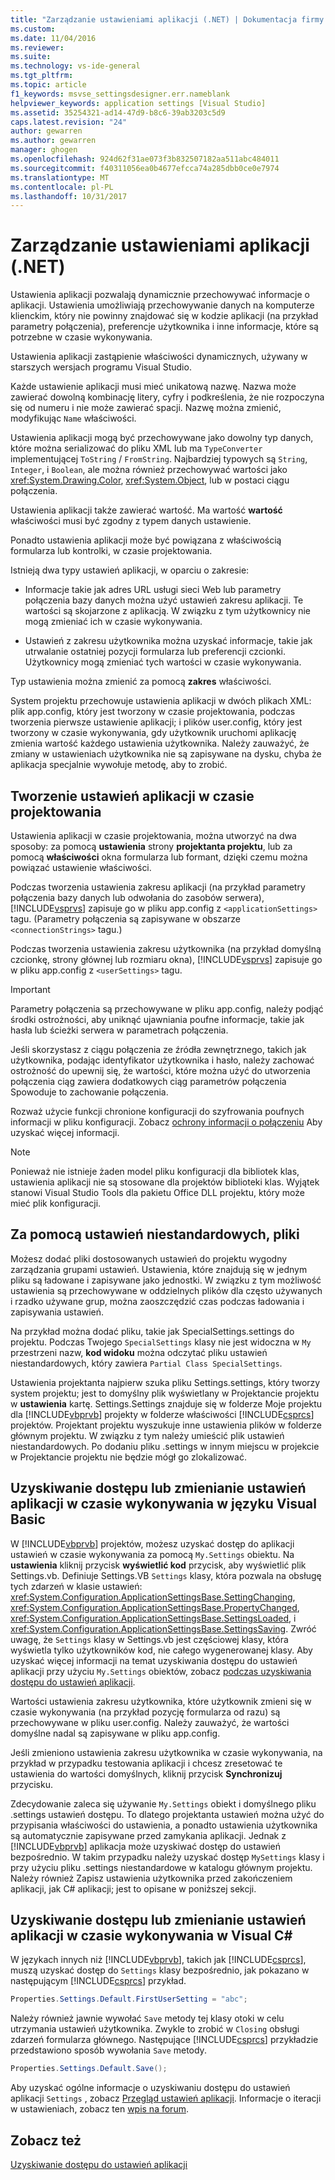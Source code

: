```yaml
---
title: "Zarządzanie ustawieniami aplikacji (.NET) | Dokumentacja firmy Microsoft"
ms.custom: 
ms.date: 11/04/2016
ms.reviewer: 
ms.suite: 
ms.technology: vs-ide-general
ms.tgt_pltfrm: 
ms.topic: article
f1_keywords: msvse_settingsdesigner.err.nameblank
helpviewer_keywords: application settings [Visual Studio]
ms.assetid: 35254321-ad14-47d9-b8c6-39ab3203c5d9
caps.latest.revision: "24"
author: gewarren
ms.author: gewarren
manager: ghogen
ms.openlocfilehash: 924d62f31ae073f3b832507182aa511abc484011
ms.sourcegitcommit: f40311056ea0b4677efcca74a285dbb0ce0e7974
ms.translationtype: MT
ms.contentlocale: pl-PL
ms.lasthandoff: 10/31/2017
---
```

# <a name="managing-application-settings-net"></a>Zarządzanie ustawieniami aplikacji (.NET)
Ustawienia aplikacji pozwalają dynamicznie przechowywać informacje o aplikacji. Ustawienia umożliwiają przechowywanie danych na komputerze klienckim, który nie powinny znajdować się w kodzie aplikacji (na przykład parametry połączenia), preferencje użytkownika i inne informacje, które są potrzebne w czasie wykonywania.  
  
 Ustawienia aplikacji zastąpienie właściwości dynamicznych, używany w starszych wersjach programu Visual Studio.  
  
 Każde ustawienie aplikacji musi mieć unikatową nazwę. Nazwa może zawierać dowolną kombinację litery, cyfry i podkreślenia, że nie rozpoczyna się od numeru i nie może zawierać spacji. Nazwę można zmienić, modyfikując `Name` właściwości.  
  
 Ustawienia aplikacji mogą być przechowywane jako dowolny typ danych, które można serializować do pliku XML lub ma `TypeConverter` implementującej `ToString` / `FromString`. Najbardziej typowych są `String`, `Integer`, i `Boolean`, ale można również przechowywać wartości jako <xref:System.Drawing.Color>, <xref:System.Object>, lub w postaci ciągu połączenia.  
  
 Ustawienia aplikacji także zawierać wartość. Ma wartość **wartość** właściwości musi być zgodny z typem danych ustawienie.  
  
 Ponadto ustawienia aplikacji może być powiązana z właściwością formularza lub kontrolki, w czasie projektowania.  
  
 Istnieją dwa typy ustawień aplikacji, w oparciu o zakresie:  
  
-   Informacje takie jak adres URL usługi sieci Web lub parametry połączenia bazy danych można użyć ustawień zakresu aplikacji. Te wartości są skojarzone z aplikacją. W związku z tym użytkownicy nie mogą zmieniać ich w czasie wykonywania.  
  
-   Ustawień z zakresu użytkownika można uzyskać informacje, takie jak utrwalanie ostatniej pozycji formularza lub preferencji czcionki. Użytkownicy mogą zmieniać tych wartości w czasie wykonywania.  
  
 Typ ustawienia można zmienić za pomocą **zakres** właściwości.  
  
 System projektu przechowuje ustawienia aplikacji w dwóch plikach XML: plik app.config, który jest tworzony w czasie projektowania, podczas tworzenia pierwsze ustawienie aplikacji; i plików user.config, który jest tworzony w czasie wykonywania, gdy użytkownik uruchomi aplikację zmienia wartość każdego ustawienia użytkownika. Należy zauważyć, że zmiany w ustawieniach użytkownika nie są zapisywane na dysku, chyba że aplikacja specjalnie wywołuje metodę, aby to zrobić.  
  
## <a name="creating-application-settings-at-design-time"></a>Tworzenie ustawień aplikacji w czasie projektowania  
 Ustawienia aplikacji w czasie projektowania, można utworzyć na dwa sposoby: za pomocą **ustawienia** strony **projektanta projektu**, lub za pomocą **właściwości** okna formularza lub formant, dzięki czemu można powiązać ustawienie właściwości.  
  
 Podczas tworzenia ustawienia zakresu aplikacji (na przykład parametry połączenia bazy danych lub odwołania do zasobów serwera), [!INCLUDE[vsprvs](../code-quality/includes/vsprvs_md.md)] zapisuje go w pliku app.config z `<applicationSettings>` tagu. (Parametry połączenia są zapisywane w obszarze `<connectionStrings>` tagu.)  
  
 Podczas tworzenia ustawienia zakresu użytkownika (na przykład domyślną czcionkę, strony głównej lub rozmiaru okna), [!INCLUDE[vsprvs](../code-quality/includes/vsprvs_md.md)] zapisuje go w pliku app.config z `<userSettings>` tagu.  
  
> [!IMPORTANT]
>  Parametry połączenia są przechowywane w pliku app.config, należy podjąć środki ostrożności, aby uniknąć ujawniania poufne informacje, takie jak hasła lub ścieżki serwera w parametrach połączenia.  
>   
>  Jeśli skorzystasz z ciągu połączenia ze źródła zewnętrznego, takich jak użytkownika, podając identyfikator użytkownika i hasło, należy zachować ostrożność do upewnij się, że wartości, które można użyć do utworzenia połączenia ciąg zawiera dodatkowych ciąg parametrów połączenia Spowoduje to zachowanie połączenia.  
>   
>  Rozważ użycie funkcji chronione konfiguracji do szyfrowania poufnych informacji w pliku konfiguracji. Zobacz [ochrony informacji o połączeniu](/dotnet/framework/data/adonet/protecting-connection-information) Aby uzyskać więcej informacji.  
  
> [!NOTE]
>  Ponieważ nie istnieje żaden model pliku konfiguracji dla bibliotek klas, ustawienia aplikacji nie są stosowane dla projektów biblioteki klas. Wyjątek stanowi Visual Studio Tools dla pakietu Office DLL projektu, który może mieć plik konfiguracji.  
  
## <a name="using-customized-settings-files"></a>Za pomocą ustawień niestandardowych, pliki  
 Możesz dodać pliki dostosowanych ustawień do projektu wygodny zarządzania grupami ustawień. Ustawienia, które znajdują się w jednym pliku są ładowane i zapisywane jako jednostki. W związku z tym możliwość ustawienia są przechowywane w oddzielnych plików dla często używanych i rzadko używane grup, można zaoszczędzić czas podczas ładowania i zapisywania ustawień.  
  
 Na przykład można dodać pliku, takie jak SpecialSettings.settings do projektu. Podczas Twojego `SpecialSettings` klasy nie jest widoczna w `My` przestrzeni nazw, **kod widoku** można odczytać pliku ustawień niestandardowych, który zawiera `Partial Class SpecialSettings`.  
  
 Ustawienia projektanta najpierw szuka pliku Settings.settings, który tworzy system projektu; jest to domyślny plik wyświetlany w Projektancie projektu w **ustawienia** kartę. Settings.Settings znajduje się w folderze Moje projektu dla [!INCLUDE[vbprvb](../code-quality/includes/vbprvb_md.md)] projekty w folderze właściwości [!INCLUDE[csprcs](../data-tools/includes/csprcs_md.md)] projektów. Projektant projektu wyszukuje inne ustawienia plików w folderze głównym projektu. W związku z tym należy umieścić plik ustawień niestandardowych. Po dodaniu pliku .settings w innym miejscu w projekcie w Projektancie projektu nie będzie mógł go zlokalizować.  
  
## <a name="accessing-or-changing-application-settings-at-run-time-in-visual-basic"></a>Uzyskiwanie dostępu lub zmienianie ustawień aplikacji w czasie wykonywania w języku Visual Basic  
 W [!INCLUDE[vbprvb](../code-quality/includes/vbprvb_md.md)] projektów, możesz uzyskać dostęp do aplikacji ustawień w czasie wykonywania za pomocą `My.Settings` obiektu. Na **ustawienia** kliknij przycisk **wyświetlić kod** przycisk, aby wyświetlić plik Settings.vb. Definiuje Settings.VB `Settings` klasy, która pozwala na obsługę tych zdarzeń w klasie ustawień: <xref:System.Configuration.ApplicationSettingsBase.SettingChanging>, <xref:System.Configuration.ApplicationSettingsBase.PropertyChanged>, <xref:System.Configuration.ApplicationSettingsBase.SettingsLoaded>, i <xref:System.Configuration.ApplicationSettingsBase.SettingsSaving>. Zwróć uwagę, że `Settings` klasy w Settings.vb jest częściowej klasy, która wyświetla tylko użytkowników kod, nie całego wygenerowanej klasy. Aby uzyskać więcej informacji na temat uzyskiwania dostępu do ustawień aplikacji przy użyciu `My.Settings` obiektów, zobacz [podczas uzyskiwania dostępu do ustawień aplikacji](/dotnet/visual-basic/developing-apps/programming/app-settings/accessing-application-settings).  
  
 Wartości ustawienia zakresu użytkownika, które użytkownik zmieni się w czasie wykonywania (na przykład pozycję formularza od razu) są przechowywane w pliku user.config. Należy zauważyć, że wartości domyślne nadal są zapisywane w pliku app.config.  
  
 Jeśli zmieniono ustawienia zakresu użytkownika w czasie wykonywania, na przykład w przypadku testowania aplikacji i chcesz zresetować te ustawienia do wartości domyślnych, kliknij przycisk **Synchronizuj** przycisku.  
  
 Zdecydowanie zaleca się używanie `My.Settings` obiekt i domyślnego pliku .settings ustawień dostępu. To dlatego projektanta ustawień można użyć do przypisania właściwości do ustawienia, a ponadto ustawienia użytkownika są automatycznie zapisywane przed zamykania aplikacji. Jednak z [!INCLUDE[vbprvb](../code-quality/includes/vbprvb_md.md)] aplikacja może uzyskiwać dostęp do ustawień bezpośrednio. W takim przypadku należy uzyskać dostęp `MySettings` klasy i przy użyciu pliku .settings niestandardowe w katalogu głównym projektu. Należy również Zapisz ustawienia użytkownika przed zakończeniem aplikacji, jak C# aplikacji; jest to opisane w poniższej sekcji.  
  
## <a name="accessing-or-changing-application-settings-at-run-time-in-visual-c"></a>Uzyskiwanie dostępu lub zmienianie ustawień aplikacji w czasie wykonywania w Visual C# #
 W językach innych niż [!INCLUDE[vbprvb](../code-quality/includes/vbprvb_md.md)], takich jak [!INCLUDE[csprcs](../data-tools/includes/csprcs_md.md)], muszą uzyskać dostęp do `Settings` klasy bezpośrednio, jak pokazano w następującym [!INCLUDE[csprcs](../data-tools/includes/csprcs_md.md)] przykład.  
  
```csharp  
Properties.Settings.Default.FirstUserSetting = "abc";  
```  
  
 Należy również jawnie wywołać `Save` metody tej klasy otoki w celu utrzymania ustawień użytkownika. Zwykle to zrobić w `Closing` obsługi zdarzeń formularza głównego. Następujące [!INCLUDE[csprcs](../data-tools/includes/csprcs_md.md)] przykładzie przedstawiono sposób wywołania `Save` metody.  
  
```csharp  
Properties.Settings.Default.Save();  
```  
  
 Aby uzyskać ogólne informacje o uzyskiwaniu dostępu do ustawień aplikacji `Settings` , zobacz [Przegląd ustawień aplikacji](/dotnet/framework/winforms/advanced/application-settings-overview). Informacje o iteracji w ustawieniach, zobacz ten [wpis na forum](http://social.msdn.microsoft.com/Forums/vstudio/40fbb470-f1e8-4a02-a4a0-9f62b54d0fc4/is-this-possible-propertiessettingsdefault?forum=csharpgeneral).  
  
## <a name="see-also"></a>Zobacz też  
 [Uzyskiwanie dostępu do ustawień aplikacji](/dotnet/visual-basic/developing-apps/programming/app-settings/accessing-application-settings)
